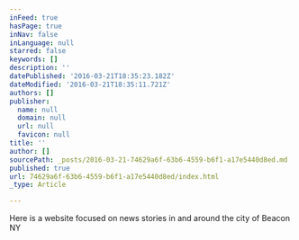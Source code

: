 ```yaml
---
inFeed: true
hasPage: true
inNav: false
inLanguage: null
starred: false
keywords: []
description: ''
datePublished: '2016-03-21T18:35:23.182Z'
dateModified: '2016-03-21T18:35:11.721Z'
authors: []
publisher:
  name: null
  domain: null
  url: null
  favicon: null
title: ''
author: []
sourcePath: _posts/2016-03-21-74629a6f-63b6-4559-b6f1-a17e5440d8ed.md
published: true
url: 74629a6f-63b6-4559-b6f1-a17e5440d8ed/index.html
_type: Article

---
```

Here is a website focused on news stories in and around the city of Beacon NY